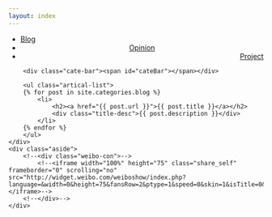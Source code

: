 ```yaml
---
layout: index
---
```


<div class="index-content blog">
    <div class="section">
        <ul class="artical-cate">
            <li class="on"><a href="/"><span>Blog</span></a></li>
            <li style="text-align:center"><a href="/opinion.html"><span>Opinion</a></span></li>
            <li style="text-align:right"><a href="/project.html"><span>Project</span></a></li>
        </ul>

        <div class="cate-bar"><span id="cateBar"></span></div>

        <ul class="artical-list">
        {% for post in site.categories.blog %}
            <li>
                <h2><a href="{{ post.url }}">{{ post.title }}</a></h2>
                <div class="title-desc">{{ post.description }}</div>
            </li>
        {% endfor %}
        </ul>
    </div>
    <div class="aside">
        <!--<div class="weibo-con">-->
            <!--<iframe width="100%" height="75" class="share_self"  frameborder="0" scrolling="no" src="http://widget.weibo.com/weiboshow/index.php?language=&width=0&height=75&fansRow=2&ptype=1&speed=0&skin=1&isTitle=0&noborder=0&isWeibo=0&isFans=0&uid=1855270953&verifier=375b89d6&colors=d6f3f7,262626,666666,0082cb,ecfbfd&dpc=1"></iframe>-->
        <!--</div>-->
    </div>
</div>

